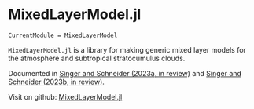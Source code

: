 # MixedLayerModel.jl

```@meta
CurrentModule = MixedLayerModel
```

`MixedLayerModel.jl` is a library for making generic mixed layer models for the atmosphere and subtropical stratocumulus clouds. 

Documented in [Singer and Schneider (2023a, in review)](https://doi.org/10.22541/essoar.168167352.24863390/v1)
and [Singer and Schneider (2023b, in review)](https://doi.org/10.22541/essoar.168167204.45220772/v1).

Visit on github: [MixedLayerModel.jl](https://github.com/claresinger/MixedLayerModel.jl)